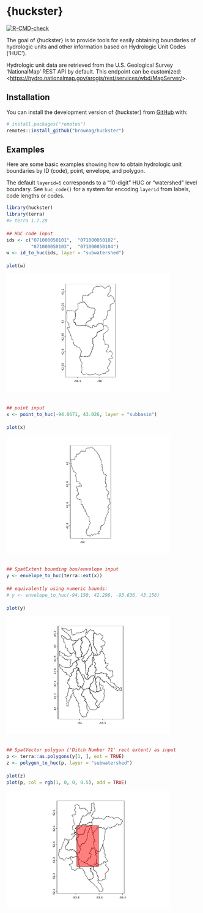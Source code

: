 
<!-- README.md is generated from README.Rmd. Please edit that file -->

# {huckster}

<!-- badges: start -->

[![R-CMD-check](https://github.com/brownag/huckster/actions/workflows/R-CMD-check.yaml/badge.svg)](https://github.com/brownag/huckster/actions/workflows/R-CMD-check.yaml)
<!-- badges: end -->

The goal of {huckster} is to provide tools for easily obtaining
boundaries of hydrologic units and other information based on Hydrologic
Unit Codes (‘HUC’).

Hydrologic unit data are retrieved from the U.S. Geological Survey
‘NationalMap’ REST API by default. This endpoint can be customized:
\<<https://hydro.nationalmap.gov/arcgis/rest/services/wbd/MapServer/>\>.

## Installation

You can install the development version of {huckster} from
[GitHub](https://github.com/brownag/huckster) with:

``` r
# install.packages("remotes")
remotes::install_github("brownag/huckster")
```

## Examples

Here are some basic examples showing how to obtain hydrologic unit
boundaries by ID (code), point, envelope, and polygon.

The default `layerid=5` corresponds to a “10-digit” HUC or “watershed”
level boundary. See `huc_code()` for a system for encoding `layerid`
from labels, code lengths or codes.

``` r
library(huckster)
library(terra)
#> terra 1.7.29

## HUC code input
ids <- c("071000050101",  "071000050102",
         "071000050103",  "071000050104")
w <- id_to_huc(ids, layer = "subwatershed")

plot(w)
```

<img src="man/figures/README-examples-1.png" width="85%" />

``` r

## point input
x <- point_to_huc(-94.0671, 43.026, layer = "subbasin")

plot(x)
```

<img src="man/figures/README-examples-2.png" width="85%" />

``` r

## SpatExtent bounding box/envelope input
y <- envelope_to_huc(terra::ext(x))

## equivalently using numeric bounds:
# y <- envelope_to_huc(-94.150, 42.298, -93.636, 43.156)

plot(y)
```

<img src="man/figures/README-examples-3.png" width="85%" />

``` r

## SpatVector polygon ('Ditch Number 71' rect extent) as input
p <- terra::as.polygons(y[1, ], ext = TRUE)
z <- polygon_to_huc(p, layer = "subwatershed")

plot(z)
plot(p, col = rgb(1, 0, 0, 0.5), add = TRUE)
```

<img src="man/figures/README-examples-4.png" width="85%" />
